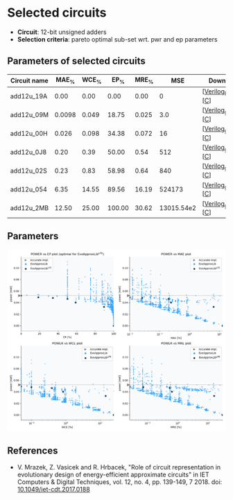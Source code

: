 
Selected circuits
===================
 - **Circuit**: 12-bit unsigned adders
 - **Selection criteria**: pareto optimal sub-set wrt. pwr and ep parameters

Parameters of selected circuits
----------------------------

| Circuit name | MAE<sub>%</sub> | WCE<sub>%</sub> | EP<sub>%</sub> | MRE<sub>%</sub> | MSE | Download |
| --- |  --- | --- | --- | --- | --- | --- | 
| add12u_19A | 0.00 | 0.00 | 0.00 | 0.00 | 0 |   [[Verilog<sub>PDK45</sub>](add12u_19A_pdk45.v)] [[C](add12u_19A.c)] |
| add12u_09M | 0.0098 | 0.049 | 18.75 | 0.025 | 3.0 |  [[Verilog<sub>generic</sub>](add12u_09M.v)]  [[C](add12u_09M.c)] |
| add12u_00H | 0.026 | 0.098 | 34.38 | 0.072 | 16 |  [[Verilog<sub>generic</sub>](add12u_00H.v)]  [[C](add12u_00H.c)] |
| add12u_0J8 | 0.20 | 0.39 | 50.00 | 0.54 | 512 |  [[Verilog<sub>generic</sub>](add12u_0J8.v)]  [[C](add12u_0J8.c)] |
| add12u_02S | 0.23 | 0.83 | 58.98 | 0.64 | 840 |  [[Verilog<sub>generic</sub>](add12u_02S.v)]  [[C](add12u_02S.c)] |
| add12u_054 | 6.35 | 14.55 | 89.56 | 16.19 | 524173 |  [[Verilog<sub>generic</sub>](add12u_054.v)]  [[C](add12u_054.c)] |
| add12u_2MB | 12.50 | 25.00 | 100.00 | 30.62 | 13015.54e2 |  [[Verilog<sub>generic</sub>](add12u_2MB.v)]  [[C](add12u_2MB.c)] |
    
Parameters
--------------
![Parameters figure](fig.png)

References
--------------
   - V. Mrazek, Z. Vasicek and R. Hrbacek, "Role of circuit representation in evolutionary design of energy-efficient approximate circuits" in IET Computers & Digital Techniques, vol. 12, no. 4, pp. 139-149, 7 2018. doi: [10.1049/iet-cdt.2017.0188](https://dx.doi.org/10.1049/iet-cdt.2017.0188)

             